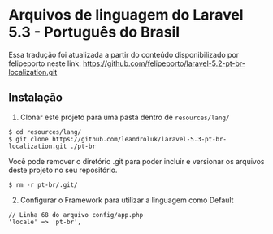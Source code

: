 # Arquivos de linguagem do Laravel 5.3 - Português do Brasil

Essa tradução foi atualizada a partir do conteúdo disponibilizado por felipeporto neste link:
https://github.com/felipeporto/laravel-5.2-pt-br-localization.git

## Instalação

1. Clonar este projeto para uma pasta dentro de `resources/lang/`
  ```
  $ cd resources/lang/
  $ git clone https://github.com/leandroluk/laravel-5.3-pt-br-localization.git ./pt-br
  ```
  
  Você pode remover o diretório .git para poder incluir e versionar os arquivos deste projeto no seu repositório.

  ```
  $ rm -r pt-br/.git/
  ```
  
2. Configurar o Framework para utilizar a linguagem como Default
  ```
  // Linha 68 do arquivo config/app.php
  'locale' => 'pt-br',
  ```
